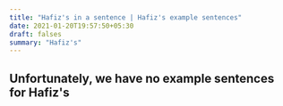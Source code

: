 ```yaml
---
title: "Hafiz's in a sentence | Hafiz's example sentences"
date: 2021-01-20T19:57:50+05:30
draft: falses
summary: "Hafiz's"
---
```

## Unfortunately, we have no example sentences for Hafiz's                 

